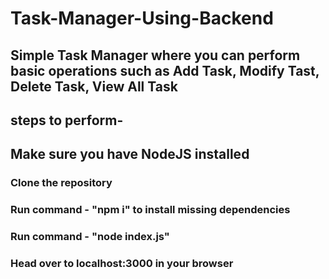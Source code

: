 # Task-Manager-Using-Backend

## Simple Task Manager where you can perform basic operations such as Add Task, Modify Tast, Delete Task, View All Task

## steps to perform-

## Make sure you have NodeJS installed
### Clone the repository
### Run command - "npm i" to install missing dependencies
### Run command - "node index.js"
### Head over to localhost:3000 in your browser